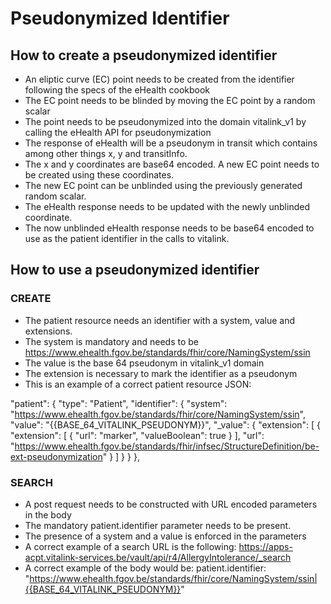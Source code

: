 # Pseudonymized Identifier

## How to create a pseudonymized identifier
- An eliptic curve (EC) point needs to be created from the identifier following the specs of the eHealth cookbook
- The EC point needs to be blinded by moving the EC point by a random scalar
- The point needs to be pseudonymized into the domain vitalink_v1 by calling the eHealth API for pseudonymization
- The response of eHealth will be a pseudonym in transit which contains among other things x, y and transitInfo.
- The x and y coordinates are base64 encoded. A new EC point needs to be created using these coordinates.
- The new EC point can be unblinded using the previously generated random scalar.
- The eHealth response needs to be updated with the newly unblinded coordinate.
- The now unblinded eHealth response needs to be base64 encoded to use as the patient identifier in the calls to vitalink.

## How to use a pseudonymized identifier
### CREATE
- The patient resource needs an identifier with a system, value and extensions.
- The system is mandatory and needs to be https://www.ehealth.fgov.be/standards/fhir/core/NamingSystem/ssin
- The value is the base 64 pseudonym in vitalink_v1 domain
- The extension is necessary to mark the identifier as a pseudonym
- This is an example of a correct patient resource JSON:

"patient": {
		"type": "Patient",
		"identifier": {
			"system": "https://www.ehealth.fgov.be/standards/fhir/core/NamingSystem/ssin",
			"value": "{{BASE_64_VITALINK_PSEUDONYM}}",
			"_value": {
				"extension": [
					{
						"extension": [
							{
								"url": "marker",
								"valueBoolean": true
							}
						],
						"url": "https://www.ehealth.fgov.be/standards/fhir/infsec/StructureDefinition/be-ext-pseudonymization"
					}
				]
			}
		}
	},

### SEARCH
- A post request needs to be constructed with URL encoded parameters in the body
- The mandatory patient.identifier parameter needs to be present.
- The presence of a system and a value is enforced in the parameters
- A correct example of a search URL is the following:
  https://apps-acpt.vitalink-services.be/vault/api/r4/AllergyIntolerance/_search
- A correct example of the body would be:
  patient.identifier: "https://www.ehealth.fgov.be/standards/fhir/core/NamingSystem/ssin|{{BASE_64_VITALINK_PSEUDONYM}}"
